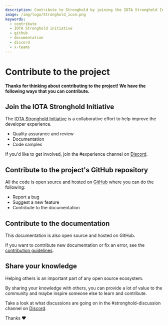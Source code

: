 ```yaml
---
description: Contribute to Stronghold by joining the IOTA Stronghold Initiative, reporting a bug or suggesting a new feature in the GitHub repository, or sharing your knowledge on Discord.
image: /img/logo/Stronghold_icon.png
keywords:
  - contribute
  - IOTA Stronghold initiative
  - github
  - documentation
  - discord
  - x-teams
---
```


# Contribute to the project

**Thanks for thinking about contributing to the project! We have the following ways that you can contribute.**

## Join the IOTA Stronghold Initiative

The [IOTA Stronghold Initiative](https://github.com/iota-community/X-Team_IOTA_Stronghold) is a collaborative effort to help improve the developer experience.

- Quality assurance and review
- Documentation
- Code samples

If you'd like to get involved, join the #experience channel on [Discord](https://discord.iota.org).

## Contribute to the project's GitHub repository

All the code is open source and hosted on [GitHub](https://github.com/iotaledger/stronghold.rs) where you can do the following:

- Report a bug
- Suggest a new feature
- Contribute to the documentation

## Contribute to the documentation

This documentation is also open source and hosted on GitHub.

If you want to contribute new documentation or fix an error, see the [contribution guidelines](https://github.com/iotaledger/iota-wiki/blob/main/.github/CONTRIBUTING.md).

## Share your knowledge

Helping others is an important part of any open source ecosystem.

By sharing your knowledge with others, you can provide a lot of value to the community and maybe inspire someone else to learn and contribute.

Take a look at what discussions are going on in the #stronghold-discussion channel on [Discord](https://discord.iota.org).

Thanks :heart:
